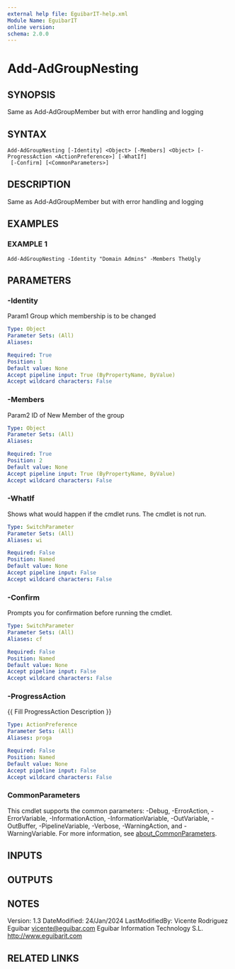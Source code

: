 ```yaml
---
external help file: EguibarIT-help.xml
Module Name: EguibarIT
online version:
schema: 2.0.0
---
```


# Add-AdGroupNesting

## SYNOPSIS
Same as Add-AdGroupMember but with error handling and logging

## SYNTAX

```
Add-AdGroupNesting [-Identity] <Object> [-Members] <Object> [-ProgressAction <ActionPreference>] [-WhatIf]
 [-Confirm] [<CommonParameters>]
```

## DESCRIPTION
Same as Add-AdGroupMember but with error handling and logging

## EXAMPLES

### EXAMPLE 1
```
Add-AdGroupNesting -Identity "Domain Admins" -Members TheUgly
```

## PARAMETERS

### -Identity
Param1 Group which membership is to be changed

```yaml
Type: Object
Parameter Sets: (All)
Aliases:

Required: True
Position: 1
Default value: None
Accept pipeline input: True (ByPropertyName, ByValue)
Accept wildcard characters: False
```

### -Members
Param2 ID of New Member of the group

```yaml
Type: Object
Parameter Sets: (All)
Aliases:

Required: True
Position: 2
Default value: None
Accept pipeline input: True (ByPropertyName, ByValue)
Accept wildcard characters: False
```

### -WhatIf
Shows what would happen if the cmdlet runs.
The cmdlet is not run.

```yaml
Type: SwitchParameter
Parameter Sets: (All)
Aliases: wi

Required: False
Position: Named
Default value: None
Accept pipeline input: False
Accept wildcard characters: False
```

### -Confirm
Prompts you for confirmation before running the cmdlet.

```yaml
Type: SwitchParameter
Parameter Sets: (All)
Aliases: cf

Required: False
Position: Named
Default value: None
Accept pipeline input: False
Accept wildcard characters: False
```

### -ProgressAction
{{ Fill ProgressAction Description }}

```yaml
Type: ActionPreference
Parameter Sets: (All)
Aliases: proga

Required: False
Position: Named
Default value: None
Accept pipeline input: False
Accept wildcard characters: False
```

### CommonParameters
This cmdlet supports the common parameters: -Debug, -ErrorAction, -ErrorVariable, -InformationAction, -InformationVariable, -OutVariable, -OutBuffer, -PipelineVariable, -Verbose, -WarningAction, and -WarningVariable. For more information, see [about_CommonParameters](http://go.microsoft.com/fwlink/?LinkID=113216).

## INPUTS

## OUTPUTS

## NOTES
Version:         1.3
DateModified:    24/Jan/2024
LastModifiedBy:   Vicente Rodriguez Eguibar
vicente@eguibar.com
Eguibar Information Technology S.L.
http://www.eguibarit.com

## RELATED LINKS
